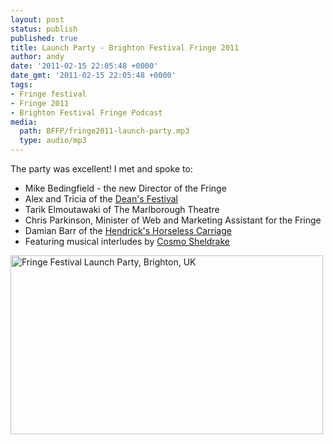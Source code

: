 ```yaml
---
layout: post
status: publish
published: true
title: Launch Party - Brighton Festival Fringe 2011
author: andy
date: '2011-02-15 22:05:48 +0000'
date_gmt: '2011-02-15 22:05:48 +0000'
tags:
- Fringe festival
- Fringe 2011
- Brighton Festival Fringe Podcast
media:
  path: BFFP/fringe2011-launch-party.mp3
  type: audio/mp3
---
```

The party was excellent! I met and spoke to:

  * Mike Bedingfield - the new Director of the Fringe
  * Alex and Tricia of the <a href="http://www.deansfestival.org/" target="_blank">Dean's Festival</a>
  * Tarik Elmoutawaki of The Marlborough Theatre
  * Chris Parkinson, Minister of Web and Marketing Assistant for the Fringe
  * Damian Barr of the <a href="http://brightonfestivalfringe.org.uk/ticketing/listing.aspx?ev=2930&amp;et=13&amp;ed=14582" target="_blank">Hendrick's Horseless Carriage</a>
  * Featuring musical interludes by <a href="http://en-gb.facebook.com/people/Cosmo-Sheldrake/100000762597156" target="_blank">Cosmo Sheldrake</a>

<a data-flickr-embed="true"  href="https://www.flickr.com/photos/andywhitebrighton/26039272114/in/album-72157667074427991/" title="Fringe Festival Launch Party, Brighton, UK"><img src="https://farm2.staticflickr.com/1536/26039272114_1944c916b7.jpg" width="500" height="286" alt="Fringe Festival Launch Party, Brighton, UK"></a><script async src="//embedr.flickr.com/assets/client-code.js" charset="utf-8"></script>
